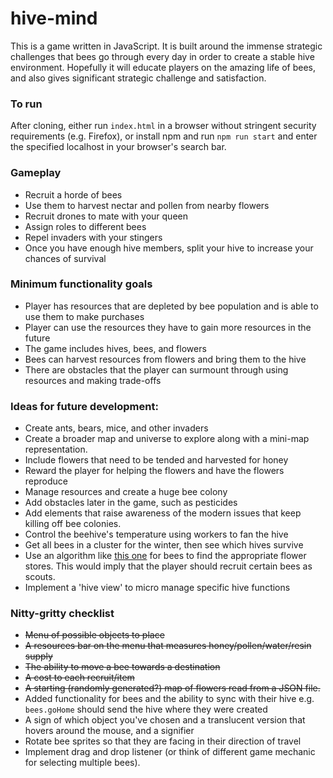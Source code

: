 # hive-mind
This is a game written in JavaScript. It is built around the
immense strategic challenges that bees go through every day in order to
create a stable hive environment. Hopefully it will educate players on the
amazing life of bees, and also gives significant strategic challenge and
satisfaction.

### To run
After cloning, either run `index.html` in a browser without stringent
security requirements (e.g. Firefox), or install npm and run
`npm run start` and enter the specified localhost in your browser's search
bar.

### Gameplay
* Recruit a horde of bees
* Use them to harvest nectar and pollen from nearby flowers
* Recruit drones to mate with your queen
* Assign roles to different bees
* Repel invaders with your stingers
* Once you have enough hive members, split your hive to increase your chances
of survival

### Minimum functionality goals
* Player has resources that are depleted by bee population and is able to use them to make purchases
* Player can use the resources they have to gain more resources in the future
* The game includes hives, bees, and flowers
* Bees can harvest resources from flowers and bring them to the hive
* There are obstacles that the player can surmount through using resources and making trade-offs

### Ideas for future development:
* Create ants, bears, mice, and other invaders
* Create a broader map and universe to explore along with a
mini-map representation.
* Include flowers that need to be tended and harvested for honey
* Reward the player for helping the flowers and have the flowers reproduce
* Manage resources and create a huge bee colony
* Add obstacles later in the game, such as pesticides
* Add elements that raise awareness of the modern issues that keep killing off
bee colonies.
* Control the beehive's temperature using workers to fan the hive
* Get all bees in a cluster for the winter, then see which hives survive
* Use an algorithm like [this one](https://en.wikipedia.org/wiki/Bees_algorithm)
for bees to find the appropriate flower stores. This would imply that the player
should recruit certain bees as scouts.
* Implement a 'hive view' to micro manage specific hive functions

### Nitty-gritty checklist
* ~~Menu of possible objects to place~~
* ~~A resources bar on the menu that measures honey/pollen/water/resin supply~~
* ~~The ability to move a bee towards a destination~~
* ~~A cost to each recruit/item~~
* ~~A starting (randomly generated?) map of flowers read from a
JSON file.~~
* Added functionality for bees and the ability to sync with their hive
e.g. `bees.goHome` should send the hive where they were created
* A sign of which object you've chosen and a translucent version that hovers
around the mouse, and a signifier
* Rotate bee sprites so that they are facing in their direction of travel
* Implement drag and drop listener (or think of different game mechanic for
  selecting multiple bees).


